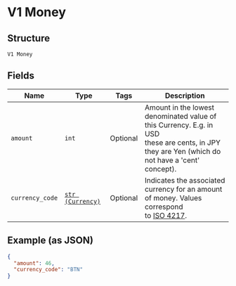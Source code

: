 
# V1 Money

## Structure

`V1 Money`

## Fields

| Name | Type | Tags | Description |
|  --- | --- | --- | --- |
| `amount` | `int` | Optional | Amount in the lowest denominated value of this Currency. E.g. in USD<br>these are cents, in JPY they are Yen (which do not have a 'cent' concept). |
| `currency_code` | [`str (Currency)`](/doc/models/currency.md) | Optional | Indicates the associated currency for an amount of money. Values correspond<br>to [ISO 4217](https://wikipedia.org/wiki/ISO_4217). |

## Example (as JSON)

```json
{
  "amount": 46,
  "currency_code": "BTN"
}
```

